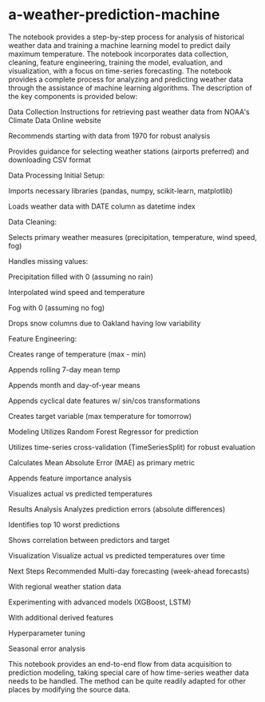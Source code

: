 # a-weather-prediction-machine
The notebook provides a step-by-step process for analysis of historical weather data and training a machine learning model to predict daily maximum temperature. The notebook incorporates data collection, cleaning, feature engineering, training the model, evaluation, and visualization, with a focus on time-series forecasting. The notebook provides a complete process for analyzing and predicting weather data through the assistance of machine learning algorithms. The description of the key components is provided below:

Data Collection Instructions for retrieving past weather data from NOAA's Climate Data Online website

Recommends starting with data from 1970 for robust analysis

Provides guidance for selecting weather stations (airports preferred) and downloading CSV format

Data Processing Initial Setup:

Imports necessary libraries (pandas, numpy, scikit-learn, matplotlib)

Loads weather data with DATE column as datetime index

Data Cleaning:

Selects primary weather measures (precipitation, temperature, wind speed, fog)

Handles missing values:

Precipitation filled with 0 (assuming no rain)

Interpolated wind speed and temperature

Fog with 0 (assuming no fog)

Drops snow columns due to Oakland having low variability

Feature Engineering:

Creates range of temperature (max - min)

Appends rolling 7-day mean temp

Appends month and day-of-year means

Appends cyclical date features w/ sin/cos transformations

Creates target variable (max temperature for tomorrow)

Modeling Utilizes Random Forest Regressor for prediction

Utilizes time-series cross-validation (TimeSeriesSplit) for robust evaluation

Calculates Mean Absolute Error (MAE) as primary metric

Appends feature importance analysis

Visualizes actual vs predicted temperatures

Results Analysis Analyzes prediction errors (absolute differences)

Identifies top 10 worst predictions

Shows correlation between predictors and target

Visualization Visualize actual vs predicted temperatures over time

Next Steps Recommended Multi-day forecasting (week-ahead forecasts)

With regional weather station data

Experimenting with advanced models (XGBoost, LSTM)

With additional derived features

Hyperparameter tuning

Seasonal error analysis

This notebook provides an end-to-end flow from data acquisition to prediction modeling, taking special care of how time-series weather data needs to be handled. The method can be quite readily adapted for other places by modifying the source data.



